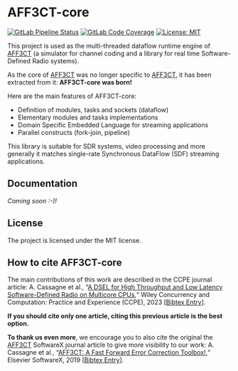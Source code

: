# AFF3CT-core

[![GitLab Pipeline Status](https://img.shields.io/gitlab/pipeline-status/aff3ct/aff3ct-core.svg?branch=development)](https://gitlab.com/aff3ct/aff3ct-core/pipelines)
[![GitLab Code Coverage](https://img.shields.io/gitlab/pipeline-coverage/aff3ct/aff3ct-core?branch=development)](https://aff3ct.gitlab.io/aff3ct-core/)
[![License: MIT](https://img.shields.io/github/license/aff3ct/aff3ct-core.svg)](./LICENSE)

This project is used as the multi-threaded dataflow runtime engine of
[AFF3CT](https://github.com/aff3ct/aff3ct) (a simulator for channel coding and a
library for real time Software-Defined Radio systems).

As the core of [AFF3CT](https://github.com/aff3ct/aff3ct) was no longer specific 
to [AFF3CT](https://github.com/aff3ct/aff3ct), it has been extracted from it: 
**AFF3CT-core was born!**

Here are the main features of AFF3CT-core:
  - Definition of modules, tasks and sockets (dataflow)
  - Elementary modules and tasks implementations
  - Domain Specific Embedded Language for streaming applications
  - Parallel constructs (fork-join, pipeline)

This library is suitable for SDR systems, video processing and more generally it
matches single-rate Synchronous DataFlow (SDF) streaming applications.

## Documentation

*Coming soon :-)!*

## License

The project is licensed under the MIT license.

## How to cite AFF3CT-core

The main contributions of this work are described in the CCPE journal article: A. Cassagne et al.,
“[A DSEL for High Throughput and Low Latency Software-Defined Radio on Multicore CPUs](https://doi.org/10.1002/cpe.7820),“
Wiley Concurrency and Computation: Practice and Experience (CCPE), 2023 [[Bibtex Entry](https://aff3ct.github.io/resources/bibtex/Cassagne2023%20-%20A%20DSEL%20for%20High%20Throughput%20and%20Low%20Latency%20Software-Defined%20Radio%20on%20Multicore%20CPUs.bib)].

**If you should cite only one article, citing this previous article is the best
option.**

**To thank us even more**, we encourage you to also cite the original the
[AFF3CT](https://github.com/aff3ct/aff3ct) SoftwareX journal article to give 
more visibility to our work: A. Cassagne et al.,
“[AFF3CT: A Fast Forward Error Correction Toolbox!](https://doi.org/10.1016/j.softx.2019.100345),“
Elsevier SoftwareX, 2019 [[Bibtex Entry](https://aff3ct.github.io/resources/bibtex/Cassagne2019a%20-%20AFF3CT:%20A%20Fast%20Forward%20Error%20Correction%20Toolbox.bib)].
